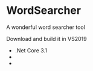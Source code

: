 # WordSearcher
A wonderful word searcher tool

Download and build it in VS2019 
 - .Net Core 3.1
 - 
 -
